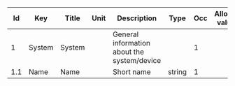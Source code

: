 |Id|Key|Title|Unit|Description|Type|Occ|Allowed values|
|-|-|-|-|-|-|-|-|
|1|System|System||General information about the system/device||1||
|1.1|Name|Name||Short name|string|1||
